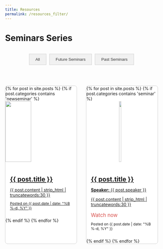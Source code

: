 ```yaml
---
title: Resources
permalink: /resources_filter/
---
```

# **Seminars Series**
<br>

<div class="btn-group">
  <button class="btn btn-default" onclick="filterSeminars('all')">All</button>
  <button class="btn btn-default" onclick="filterSeminars('newseminar')">Future Seminars</button>
  <button class="btn btn-default" onclick="filterSeminars('seminar')">Past Seminars</button>
</div>

<br><br>

<div id="seminars" class="grid-container">
  <div class="grid-item newseminar">
    {% for post in site.posts %}
      {% if post.categories contains 'newseminar' %}
        <div class="list-item">
          <a href="{{ post.url | prepend: site.baseurl }}">
            <img src="/{% if post.header-img %}{{ post.header-img }}{% else %}{{ site.header-img }}{% endif %}" class="post-image">
            <div class="post-content">
              <h3 class="post-title">{{ post.title }}</h3>
              <p class="list-post-title">{{ post.content | strip_html | truncatewords:30 }}</p>
              <p class="list-detail" style="font-size: 0.87em;">Posted on {{ post.date | date: "%B %-d, %Y" }}</p>
            </div>
          </a>
        </div>
      {% endif %}
    {% endfor %}
  </div>
  <div class="grid-item seminar">
    {% for post in site.posts %}
      {% if post.categories contains 'seminar' %}
        <div class="list-item">
          <a href="{{ post.url | prepend: site.baseurl }}">
            <img src="/{% if post.header-img %}{{ post.header-img }}{% else %}{{ site.header-img }}{% endif %}" class="post-image">
            <div class="post-content">
              <h3 class="post-title">{{ post.title }}</h3>
              <p class="list-post-title"><strong>Speaker:</strong> {{ post.speaker }}</p>
              <p class="list-post-title">{{ post.content | strip_html | truncatewords:30 }}</p>
              <p class="list-detail" style="font-size: 1.2em;">
                <a class="video" href="{{ post.video }}"><i class="fa fa-youtube"></i> Watch now</a>
              </p>
              <p class="list-detail" style="font-size: 0.87em;">Posted on {{ post.date | date: "%B %-d, %Y" }}</p>
            </div>
          </a>
        </div>
      {% endif %}
    {% endfor %}
  </div>
</div>

<script>
  function filterSeminars(category) {
    var seminars = document.getElementById("seminars").children;
    for (var i = 0; i < seminars.length; i++) {
      if (category === 'all') {
        seminars[i].style.display = 'block';
      } else {
        if (seminars[i].classList.contains(category)) {
          seminars[i].style.display = 'block';
        } else {
          seminars[i].style.display = 'none';
        }
      }
    }
  }
</script>

<style>
  .btn-group {
    display: flex;
    justify-content: center;
    margin-bottom: 20px;
  }
  .btn {
    background-color: #f1f1f1;
    border: 1px solid #ccc;
    padding: 10px 20px;
    cursor: pointer;
    margin: 0 5px;
  }
  .btn:hover {
    background-color: #ddd;
  }
  .btn-default {
    color: #333;
  }
  .grid-container {
    display: grid;
    grid-template-columns: repeat(auto-fill, minmax(200px, 1fr));
    gap: 30px;  /* Increased gap for more space between posts */
  }
  .grid-item {
    border: 1px solid #ccc;
    border-radius: 8px;
    overflow: hidden;
    background-color: #fff;
  }
  .list-item {
    display: flex;
    flex-direction: column;
    align-items: center;
  }
  .post-image {
    width: 60%;
    height: 200px; /* Reduced height for smaller images */
    object-fit: cover;
  }
  .post-content {
    padding: 15px;
  }
  .post-title {
    font-size: 1.5em;
    margin-bottom: 10px;
  }
  .list-post-title, .list-detail {
    font-size: 1em;
    margin-bottom: 10px;
  }
  .video {
    color: #d9534f;
    text-decoration: none;
  }
  .video:hover {
    text-decoration: underline;
  }
</style>
